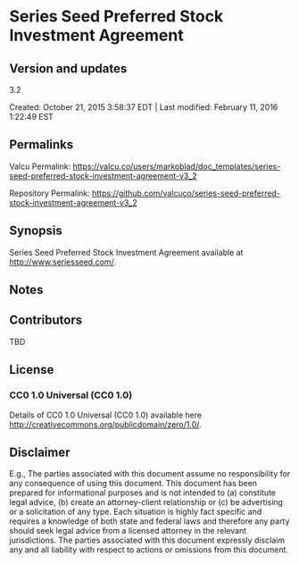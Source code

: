 

# Series Seed Preferred Stock Investment Agreement

## Version and updates

3.2

Created: October 21, 2015  3:58:37 EDT | Last modified: February 11, 2016  1:22:49 EST

## Permalinks

Valcu Permalink: https://valcu.co/users/markoblad/doc_templates/series-seed-preferred-stock-investment-agreement-v3_2

Repository Permalink: https://github.com/valcuco/series-seed-preferred-stock-investment-agreement-v3_2

## Synopsis

Series Seed Preferred Stock Investment Agreement available at http://www.seriesseed.com/.

## Notes



## Contributors

TBD

## License

### CC0 1.0 Universal (CC0 1.0) 


  Details of CC0 1.0 Universal (CC0 1.0)  available here http://creativecommons.org/publicdomain/zero/1.0/.


## Disclaimer


  E.g., The parties associated with this document assume no responsibility for any consequence of using this document. This document has been prepared for informational purposes and is not intended to (a) constitute legal advice, (b) create an attorney-client relationship or (c) be advertising or a solicitation of any type. Each situation is highly fact specific and requires a knowledge of both state and federal laws and therefore any party should seek legal advice from a licensed attorney in the relevant jurisdictions. The parties associated with this document expressly disclaim any and all liability with respect to actions or omissions from this document.
